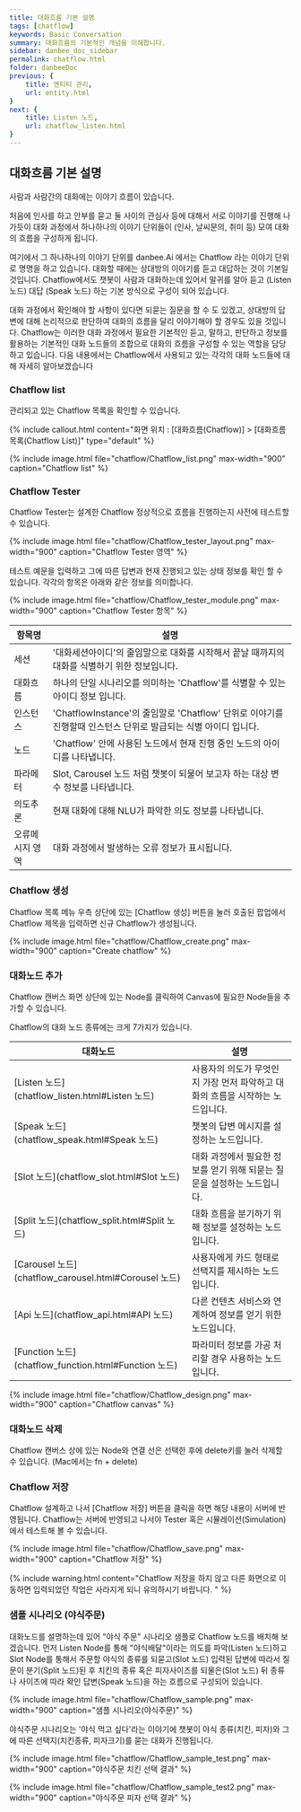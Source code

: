 ```yaml
---
title: 대화흐름 기본 설명
tags: [chatflow]
keywords: Basic Conversation
summary: 대화흐름의 기본적인 개념을 이해합니다.
sidebar: danbee_doc_sidebar
permalink: chatflow.html
folder: danbeeDoc
previous: {
    title: 엔티티 관리, 
    url: entity.html
}
next: {
    title: Listen 노드,
    url: chatflow_listen.html
}
---
```


## 대화흐름 기본 설명

사람과 사람간의 대화에는 이야기 흐름이 있습니다. 

처음에 인사를 하고 안부를 묻고 둘 사이의 관심사 등에 대해서 서로 이야기를 진행해 나가듯이 대화 과정에서 하나하나의 이야기 단위들이 (인사, 날씨문의, 취미 등) 모여 대화의 흐름을 구성하게 됩니다. 

여기에서 그 하나하나의 이야기 단위를 danbee.Ai 에서는 Chatflow 라는 이야기 단위로 명명을 하고 있습니다. 
대화할 때에는 상대방의 이야기를 듣고 대답하는 것이 기본일 것입니다. Chatflow에서도 챗봇이 사람과 대화하는데 있어서 말귀를 알아 듣고 (Listen 노드) 대답 (Speak 노드) 하는 기본 방식으로 구성이 되어 있습니다. 

대화 과정에서 확인해야 할 사항이 있다면 되묻는 질문을 할 수 도 있겠고, 상대방의 답변에 대해 논리적으로 판단하여 대화의 흐름을 달리 이야기해야 할 경우도 있을 것입니다. 
Chatflow는 이러한 대화 과정에서 필요한 기본적인 듣고, 말하고, 판단하고 정보를 활용하는 기본적인 대화 노드들의 조합으로 대화의 흐름을 구성할 수 있는 역할을 담당하고 있습니다. 
다음 내용에서는 Chatflow에서 사용되고 있는 각각의 대화 노드들에 대해 자세히 알아보겠습니다




### Chatflow list

관리되고 있는 Chatflow 목록을 확인할 수 있습니다.


{% include callout.html content="화면 위치 : [대화흐름(Chatflow)] > [대화흐름 목록(Chatflow List)]" type="default" %}


{% include image.html file="chatflow/Chatflow_list.png" max-width="900" caption="Chatflow list" %}


### Chatflow Tester

Chatflow Tester는 설계한 Chatflow 정상적으로 흐름을 진행하는지 사전에 테스트할 수 있습니다. 

{% include image.html file="chatflow/Chatflow_tester_layout.png" max-width="900" caption="Chatflow Tester 영역" %}


테스트 예문을 입력하고 그에 따른 답변과 현재 진행되고 있는 상태 정보를 확인 할 수 있습니다.
각각의 항목은 아래와 같은 정보를 의미합나다.

{% include image.html file="chatflow/Chatflow_tester_module.png" max-width="900" caption="Chatflow Tester 항목" %}

| 항목명 | 설명 | 
|-------------------------|------------------------|
| 세션 | '대화세션아이디'의 줄임말으로 대화를 시작해서 끝날 때까지의 대화를 식별하기 위한 정보입니다. |
| 대화흐름 | 하나의 단일 시나리오를 의미하는 'Chatflow'를 식별할 수 있는 아이디 정보 입니다.  |
| 인스턴스 | 'ChatflowInstance'의 줄임말로 'Chatflow' 단위로 이야기를 진행할때 인스턴스 단위로 발급되는 식별 아이디 입니다. |
| 노드 | 'Chatflow' 안에 사용된 노드에서 현재 진행 중인 노드의 아이디를 나타냅니다. |
| 파라메터 | Slot, Carousel 노드 처럼 챗봇이 되물어 보고자 하는 대상 변수 정보를 나타냅니다. |
| 의도추론 | 현재 대화에 대해 NLU가 파악한 의도 정보를 나타냅니다. |
| 오류메시지 영역 | 대화 과정에서 발생하는 오류 정보가 표시됩니다. |



### Chatflow 생성


Chatflow 목록 메뉴 우측 상단에 있는 [Chatflow 생성] 버튼을 눌러 호출된 팝업에서 Chatflow 제목을 입력하면 신규 Chatflow가 생성됩니다.

{% include image.html file="chatflow/Chatflow_create.png" max-width="900" caption="Create chatflow" %}


### 대화노드 추가

Chatflow 캔버스 화면 상단에 있는 Node를 클릭하여 Canvas에 필요한 Node들을 추가할 수 있습니다. 

Chatflow의 대화 노드 종류에는 크게 7가지가 있습니다.

| 대화노드 | 설명 | 
|--------|-------|
| [Listen 노드](chatflow_listen.html#Listen 노드) | 사용자의 의도가 무엇인지 가장 먼저 파악하고 대화의 흐름을 시작하는 노드입니다. |
| [Speak 노드](chatflow_speak.html#Speak 노드) | 챗봇의 답변 메시지를 설정하는 노드입니다. |
| [Slot 노드](chatflow_slot.html#Slot 노드) | 대화 과정에서 필요한 정보를 얻기 위해 되묻는 질문을 설정하는 노드입니다. |
| [Split 노드](chatflow_split.html#Split 노드) | 대화 흐름을 분기하기 위해 정보를 설정하는 노드입니다. |
| [Carousel 노드](chatflow_carousel.html#Corousel 노드) | 사용자에게 카드 형태로 선택지를 제시하는 노드입니다. |
| [Api 노드](chatflow_api.html#API 노드) | 다른 컨텐츠 서비스와 연계하여 정보를 얻기 위한 노드입니다. |
| [Function 노드](chatflow_function.html#Function 노드) | 파라미터 정보를 가공 처리할 경우 사용하는 노드입니다. |


{% include image.html file="chatflow/Chatflow_design.png" max-width="900" caption="Chatflow canvas" %}

### 대화노드 삭제

Chatflow 캔버스 상에 있는 Node와 연결 선은 선택한 후에 delete키를 눌러 삭제할 수 있습니다. (Mac에서는 fn + delete)

### Chatflow 저장

Chatflow 설계하고 나서 [Chatflow 저장] 버튼을 클릭을 하면 해당 내용이 서버에 반영됩니다. 
Chatflow는 서버에 반영되고 나서야 Tester 혹은 시뮬레이션(Simulation) 에서 테스트해 볼 수 있습니다.

{% include image.html file="chatflow/Chatflow_save.png" max-width="900" caption="Chatflow 저장" %}




{% include warning.html content="Chatflow 저장을 하지 않고 다른 화면으로 이동하면 입력되었던 작업은 사라지게 되니 유의하시기 바랍니다. " %}

### 샘플 시나리오 (야식주문)

대화노드를 설명하는데 있어 "야식 주문" 시나리오 샘플로 Chatflow 노드를 배치해 보겠습니다.
먼저 Listen Node를 통해 "야식배달"이라는 의도를 파악(Listen 노드)하고 Slot Node를 통해서 주문할 야식의 종류를 되묻고(Slot 노드) 입력된 답변에 따라서 질문이 분기(Split 노드)된 후 치킨의 종류 혹은 피자사이즈를 되물은(Slot 노드) 뒤 종류나 사이즈에 따라 확인 답변(Speak 노드)을 하는 흐름으로 구성되어 있습니다.

{% include image.html file="chatflow/Chatflow_sample.png" max-width="900" caption="샘플 시나리오(야식주문)" %}

야식주문 시나리오는 '야식 먹고 싶다'라는 이야기에 챗봇이 야식 종류(치킨, 피자)와 그에 따른 선택지(치킨종류, 피자크기)를 묻는 대화가 진행됩니다.

{% include image.html file="chatflow/Chatflow_sample_test.png" max-width="900" caption="야식주문 치킨 선택 결과" %}

{% include image.html file="chatflow/Chatflow_sample_test2.png" max-width="900" caption="야식주문 피자 선택 결과" %}
 
